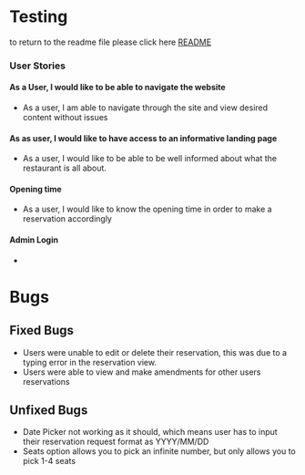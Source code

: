 # Testing 

to return to the readme file please click here [README](README.md)

### User Stories 

####  As a User, I would like to be able to navigate the website
- As a user, I am able to navigate through the site and view desired content without issues


#### As as user, I would like to have access to an informative landing page 
- As a user, I would like to be able to be well informed about what the restaurant is all about.

#### Opening time 
- As a user, I would like to know the opening time in order to make a reservation accordingly 

#### Admin Login 
- 


# Bugs 

## Fixed Bugs
- Users were unable to edit or delete their reservation, this was due to a typing error in the reservation view.
- Users were able to view and make amendments for other users reservations

## Unfixed Bugs
- Date Picker not working as it should, which means user has to input their reservation request format as
YYYY/MM/DD
- Seats option allows you to pick an infinite number, but only allows you to pick 1-4 seats